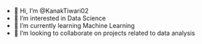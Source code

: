 - 👋 Hi, I’m @KanakTiwari02
- 👀 I’m interested in Data Science
- 🌱 I’m currently learning Machine Learning
- 💞️ I’m looking to collaborate on projects related to data analysis


<!---
KanakTiwari02/KanakTiwari02 is a ✨ special ✨ repository because its `README.md` (this file) appears on your GitHub profile.
You can click the Preview link to take a look at your changes.
--->
